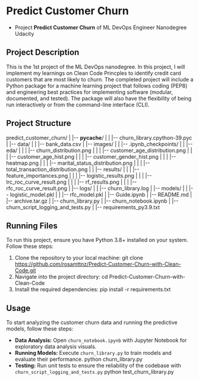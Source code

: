 # Predict Customer Churn

- Project **Predict Customer Churn** of ML DevOps Engineer Nanodegree Udacity

## Project Description
This is the 1st project of the ML DevOps nanodegree. In this project, I will implement my learnings on Clean Code Princples to identify credit card customers that are most likely to churn. The completed project will include a Python package for a machine learning project that follows coding (PEP8) and engineering best practices for implementing software (modular, documented, and tested). The package will also have the flexibility of being run interactively or from the command-line interface (CLI).

## Project Structure
predict_customer_churn/
|   |-- __pycache__/
|   |   |-- churn_library.cpython-39.pyc
|   |-- data/
|   |   |-- bank_data.csv
|   |-- images/
|   |   |-- .ipynb_checkpoints/
|   |   |-- eda/
|   |   |   |-- churn_distribution.png
|   |   |   |-- customer_age_distribution.png
|   |   |   |-- customer_age_hist.png
|   |   |   |-- customer_gender_hist.png
|   |   |   |-- heatmap.png
|   |   |   |-- marital_status_distribution.png
|   |   |   |-- total_transaction_distribution.png
|   |   |-- results/
|   |   |   |-- feature_importances.png
|   |   |   |-- logistic_results.png
|   |   |   |-- lrc_roc_curve_result.png
|   |   |   |-- rf_results.png
|   |   |   |-- rfc_roc_curve_result.png
|   |-- logs/
|   |   |-- churn_library.log
|   |-- models/
|   |   |-- logistic_model.pkl
|   |   |-- rfc_model.pkl
|   |-- Guide.ipynb
|   |-- README.md
|   |-- archive.tar.gz
|   |-- churn_library.py
|   |-- churn_notebook.ipynb
|   |-- churn_script_logging_and_tests.py
|   |-- requirements_py3.9.txt

## Running Files
To run this project, ensure you have Python 3.8+ installed on your system. Follow these steps:

1. Clone the repository to your local machine:
    git clone https://github.com/rosamttnz/Predict-Customer-Churn-with-Clean-Code.git
2. Navigate into the project directory:
    cd Predict-Customer-Churn-with-Clean-Code
3. Install the required dependencies:
    pip install -r requirements.txt

## Usage
To start analyzing the customer churn data and running the predictive models, follow these steps:

- **Data Analysis:** Open `churn_notebook.ipynb` with Jupyter Notebook for exploratory data analysis visuals.
- **Running Models:** Execute `churn_library.py` to train models and evaluate their performance.
python churn_library.py
- **Testing:** Run unit tests to ensure the reliability of the codebase with `churn_script_logging_and_tests.py`
python test_churn_library.py


